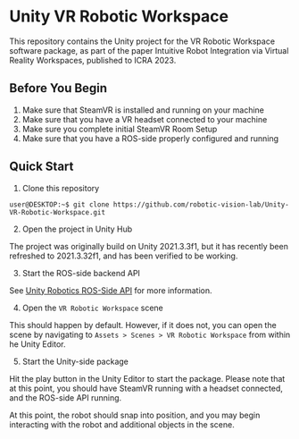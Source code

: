 # Unity VR Robotic Workspace

This repository contains the Unity project for the VR Robotic Workspace software package, as part of
the paper Intuitive Robot Integration via Virtual Reality Workspaces, published to ICRA 2023.

## Before You Begin

1. Make sure that SteamVR is installed and running on your machine
2. Make sure that you have a VR headset connected to your machine
3. Make sure you complete initial SteamVR Room Setup
4. Make sure that you have a ROS-side properly configured and running

## Quick Start

1. Clone this repository

```console
user@DESKTOP:~$ git clone https://github.com/robotic-vision-lab/Unity-VR-Robotic-Workspace.git
```

2. Open the project in Unity Hub

The project was originally build on Unity 2021.3.3f1, but it has recently been refreshed to
2021.3.32f1, and has been verified to be working.

3. Start the ROS-side backend API

See [Unity Robotics ROS-Side API](https://github.com/robotic-vision-lab/Unity-Robosim.git) for more information.

4. Open the `VR Robotic Workspace` scene

This should happen by default. However, if it does not, you can open the scene by navigating to
`Assets > Scenes > VR Robotic Workspace` from within he Unity Editor.

5. Start the Unity-side package

Hit the play button in the Unity Editor to start the package. Please note that at this point, you
should have SteamVR running with a headset connected, and the ROS-side API running.

At this point, the robot should snap into position, and you may begin interacting with the robot and
additional objects in the scene.
